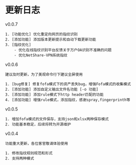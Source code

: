 # 更新日志

v0.0.7

```
1. [功能优化] 优化重定向网页的指纹识别
2. [添加功能] 添加版本更新提示和自动下载更新功能
3. [指纹优化]
	- 优化在线指纹识别平台反馈关于万户OA识别不准确的问题
	- 优化NetShare-VPN系统指纹
```

v0.0.6

``` 
建议及时更新，为了美观命令行下建议全屏使用

1. [bug修复] 修复fofa模式下的资产丢失bug，增强Fofa模式的收集模式
2. [添加功能] 添加自定义输出文件名功能 [-o 功能]
3. [添加功能] 添加rule模式下http header匹配的功能
4. [添加功能] 增强rule模式，添加指纹，感谢spray,fingerprinth等
```

v0.0.5

```
1. 增加fofa模式的文件保存，支持json和xlsx两种保存模式
2. 功能基本稳定，后续将转为开源维护
```

v0.0.4

```
功能重大更新，各位客官敬请体验使用

1. 修改指纹规则规范和形式
2. 支持两种模式
```

